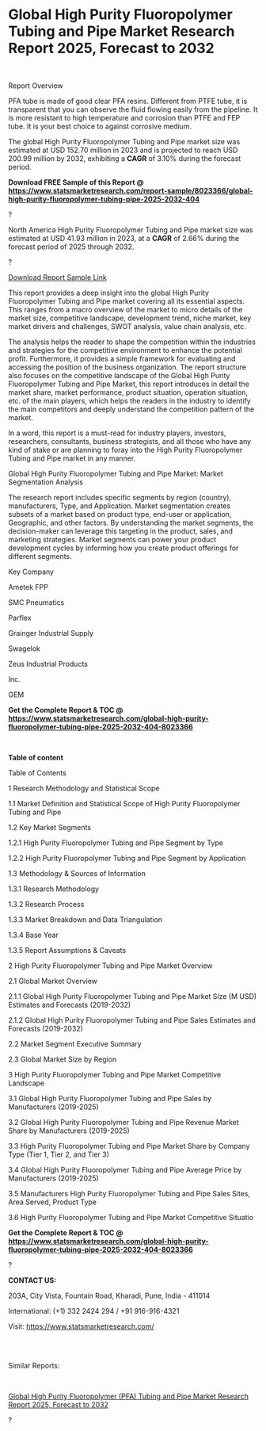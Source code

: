 <h1>Global High Purity Fluoropolymer Tubing and Pipe Market Research Report 2025, Forecast to 2032</h1><br/><p>Report Overview</p>
 
 
 
 <p>PFA tube is made of good clear PFA resins. Different from PTFE tube, it is transparent that you can observe the fluid flowing easily from the pipeline. It is more resistant to high temperature and corrosion than PTFE and FEP tube. It is your best choice to against corrosive medium.</p>
 
 
 
 <p>The global High Purity Fluoropolymer Tubing and Pipe market size was estimated at USD 152.70 million in 2023 and is projected to reach USD 200.99 million by 2032, exhibiting a <strong>CAGR</strong> of 3.10% during the forecast period.</p>
 
 
 
 <div><b>Download FREE Sample of this Report @ <a href="https://www.statsmarketresearch.com/download-free-sample/8023366/global-high-purity-fluoropolymer-tubing-pipe-2025-2032-404">https://www.statsmarketresearch.com/report-sample/8023366/global-high-purity-fluoropolymer-tubing-pipe-2025-2032-404</a></b></div>
 
 
 
 <p>? </p>
 
 
 
 <p>North America High Purity Fluoropolymer Tubing and Pipe market size was estimated at USD 41.93 million in 2023, at a <strong>CAGR</strong> of 2.66% during the forecast period of 2025 through 2032.</p>
 
 
 
 <p>? </p>
 
 
 
 <p><a href="https://www.statsmarketresearch.com/download-free-sample/8023366/global-high-purity-fluoropolymer-tubing-pipe-2025-2032-404">Download Report Sample Link</a></p>
 
 
 
 <p>This report provides a deep insight into the global High Purity Fluoropolymer Tubing and Pipe market covering all its essential aspects. This ranges from a macro overview of the market to micro details of the market size, competitive landscape, development trend, niche market, key market drivers and challenges, SWOT analysis, value chain analysis, etc.</p>
 
 
 
 <p>The analysis helps the reader to shape the competition within the industries and strategies for the competitive environment to enhance the potential profit. Furthermore, it provides a simple framework for evaluating and accessing the position of the business organization. The report structure also focuses on the competitive landscape of the Global High Purity Fluoropolymer Tubing and Pipe Market, this report introduces in detail the market share, market performance, product situation, operation situation, etc. of the main players, which helps the readers in the industry to identify the main competitors and deeply understand the competition pattern of the market.</p>
 
 
 
 <p>In a word, this report is a must-read for industry players, investors, researchers, consultants, business strategists, and all those who have any kind of stake or are planning to foray into the High Purity Fluoropolymer Tubing and Pipe market in any manner.</p>
 
 
 
 <p>Global High Purity Fluoropolymer Tubing and Pipe Market: Market Segmentation Analysis</p>
 
 
 
 <p>The research report includes specific segments by region (country), manufacturers, Type, and Application. Market segmentation creates subsets of a market based on product type, end-user or application, Geographic, and other factors. By understanding the market segments, the decision-maker can leverage this targeting in the product, sales, and marketing strategies. Market segments can power your product development cycles by informing how you create product offerings for different segments.</p>
 
 
 
 <p>Key Company</p>
 
 
 
 <p>Ametek FPP</p>
 
 
 
 <p>SMC Pneumatics</p>
 
 
 
 <p>Parflex</p>
 
 
 
 <p>Grainger Industrial Supply</p>
 
 
 
 <p>Swagelok</p>
 
 
 
 <p>Zeus Industrial Products</p>
 
 
 
 <p>Inc.</p>
 
 
 
 <p>GEM</p>
 
 
 
 <div><b>Get the Complete Report & TOC @ <a href="https://www.statsmarketresearch.com/global-high-purity-fluoropolymer-tubing-pipe-2025-2032-404-8023366">https://www.statsmarketresearch.com/global-high-purity-fluoropolymer-tubing-pipe-2025-2032-404-8023366</a></b></div>
 
 
 
 <p><br />
 
 <b>Table of content</b></p>
 
 
 
 <p>Table of Contents<br />
 
 1 Research Methodology and Statistical Scope<br />
 
 1.1 Market Definition and Statistical Scope of High Purity Fluoropolymer Tubing and Pipe<br />
 
 1.2 Key Market Segments<br />
 
 1.2.1 High Purity Fluoropolymer Tubing and Pipe Segment by Type<br />
 
 1.2.2 High Purity Fluoropolymer Tubing and Pipe Segment by Application<br />
 
 1.3 Methodology & Sources of Information<br />
 
 1.3.1 Research Methodology<br />
 
 1.3.2 Research Process<br />
 
 1.3.3 Market Breakdown and Data Triangulation<br />
 
 1.3.4 Base Year<br />
 
 1.3.5 Report Assumptions & Caveats<br />
 
 2 High Purity Fluoropolymer Tubing and Pipe Market Overview<br />
 
 2.1 Global Market Overview<br />
 
 2.1.1 Global High Purity Fluoropolymer Tubing and Pipe Market Size (M USD) Estimates and Forecasts (2019-2032)<br />
 
 2.1.2 Global High Purity Fluoropolymer Tubing and Pipe Sales Estimates and Forecasts (2019-2032)<br />
 
 2.2 Market Segment Executive Summary<br />
 
 2.3 Global Market Size by Region<br />
 
 3 High Purity Fluoropolymer Tubing and Pipe Market Competitive Landscape<br />
 
 3.1 Global High Purity Fluoropolymer Tubing and Pipe Sales by Manufacturers (2019-2025)<br />
 
 3.2 Global High Purity Fluoropolymer Tubing and Pipe Revenue Market Share by Manufacturers (2019-2025)<br />
 
 3.3 High Purity Fluoropolymer Tubing and Pipe Market Share by Company Type (Tier 1, Tier 2, and Tier 3)<br />
 
 3.4 Global High Purity Fluoropolymer Tubing and Pipe Average Price by Manufacturers (2019-2025)<br />
 
 3.5 Manufacturers High Purity Fluoropolymer Tubing and Pipe Sales Sites, Area Served, Product Type<br />
 
 3.6 High Purity Fluoropolymer Tubing and Pipe Market Competitive Situatio</p>
 
 
 
 <div><b>Get the Complete Report & TOC @ <a href="https://www.statsmarketresearch.com/global-high-purity-fluoropolymer-tubing-pipe-2025-2032-404-8023366">https://www.statsmarketresearch.com/global-high-purity-fluoropolymer-tubing-pipe-2025-2032-404-8023366</a></b></div>
 
 
 
 <p>? </p>
 
 
 
 <p><b>CONTACT US:</b><br />
 
 203A, City Vista, Fountain Road, Kharadi, Pune, India - 411014<br />
 
 International: (+1) 332 2424 294 / +91 916-916-4321<br />
 
 Visit: <a href="https://www.statsmarketresearch.com/">https://www.statsmarketresearch.com/</a><br />
 
 <br />
 
 <br />
 
 Similar Reports:<br />
 
 <br />
 
 <a href="https://www.statsmarketresearch.com/global-high-purity-fluoropolymer-tubing-pipe-2025-2032-831-8023365">Global High Purity Fluoropolymer (PFA) Tubing and Pipe Market Research Report 2025, Forecast to 2032</a><br />
 
 ? </p>